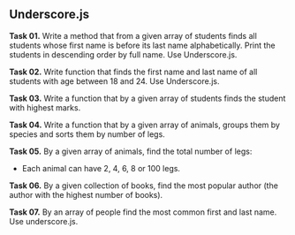 ## Underscore.js

**Task 01.** Write a method that from a given array of students finds all students whose first name is before its last name alphabetically. Print the students in descending order by full name. Use Underscore.js.

**Task 02.** Write function that finds the first name and last name of all students with age between 18 and 24. Use Underscore.js.

**Task 03.** Write a function that by a given array of students finds the student with highest marks.

**Task 04.** Write a function that by a given array of animals, groups them by species and sorts them by number of legs.

**Task 05.** By a given array of animals, find the total number of legs:
 * Each animal can have 2, 4, 6, 8 or 100 legs.

**Task 06.** By a given collection of books, find the most popular author (the author with the highest number of books).

**Task 07.** By an array of people find the most common first and last name. Use underscore.js.
